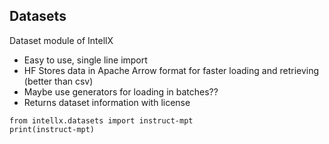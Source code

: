 ## Datasets

Dataset module of IntellX
- Easy to use, single line import
- HF Stores data in Apache Arrow format for faster loading and retrieving (better than csv)
- Maybe use generators for loading in batches??
- Returns dataset information with license

```py3
from intellx.datasets import instruct-mpt
print(instruct-mpt)
```


